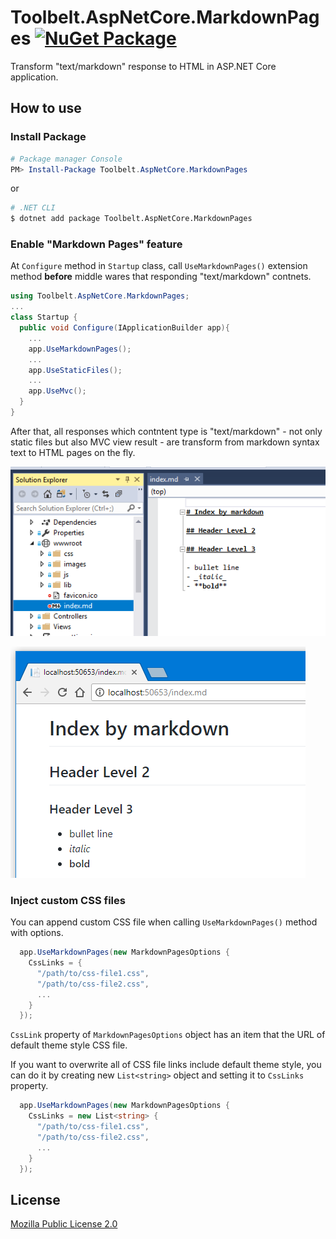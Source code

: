 # Toolbelt.AspNetCore.MarkdownPages [![NuGet Package](https://img.shields.io/nuget/v/Toolbelt.AspNetCore.MarkdownPages.svg)](https://www.nuget.org/packages/Toolbelt.AspNetCore.MarkdownPages/)

Transform "text/markdown" response to HTML in ASP.NET Core application.

## How to use

### Install Package

```powershell
# Package manager Console
PM> Install-Package Toolbelt.AspNetCore.MarkdownPages
```

or

```bash
# .NET CLI
$ dotnet add package Toolbelt.AspNetCore.MarkdownPages
```

### Enable "Markdown Pages" feature

At `Configure` method in `Startup` class, call `UseMarkdownPages()` extension method **before** middle wares that responding "text/markdown" contnets.

```csharp
using Toolbelt.AspNetCore.MarkdownPages;
...
class Startup {
  public void Configure(IApplicationBuilder app){
    ...
    app.UseMarkdownPages();
    ...
    app.UseStaticFiles();
    ...
    app.UseMvc();
  }
}
```

After that, all responses which contntent type is "text/markdown" - not only static files but also MVC view result - are transform from markdown syntax text to HTML pages on the fly.

![fig.1](.asset/fig001.png)

![fig.2](.asset/fig002.png)

### Inject custom CSS files

You can append custom CSS file when calling `UseMarkdownPages()` method with options.

```csharp
  app.UseMarkdownPages(new MarkdownPagesOptions {
    CssLinks = {
      "/path/to/css-file1.css",
      "/path/to/css-file2.css",
      ...
    }
  });
```

`CssLink` property of `MarkdownPagesOptions` object has an item that the URL of default theme style CSS file.

If you want to overwrite all of CSS file links include default theme style, you can do it by creating new `List<string>` object and setting it to `CssLinks` property.

```csharp
  app.UseMarkdownPages(new MarkdownPagesOptions {
    CssLinks = new List<string> {
      "/path/to/css-file1.css",
      "/path/to/css-file2.css",
      ...
    }
  });
```





## License

[Mozilla Public License 2.0](LICENSE)